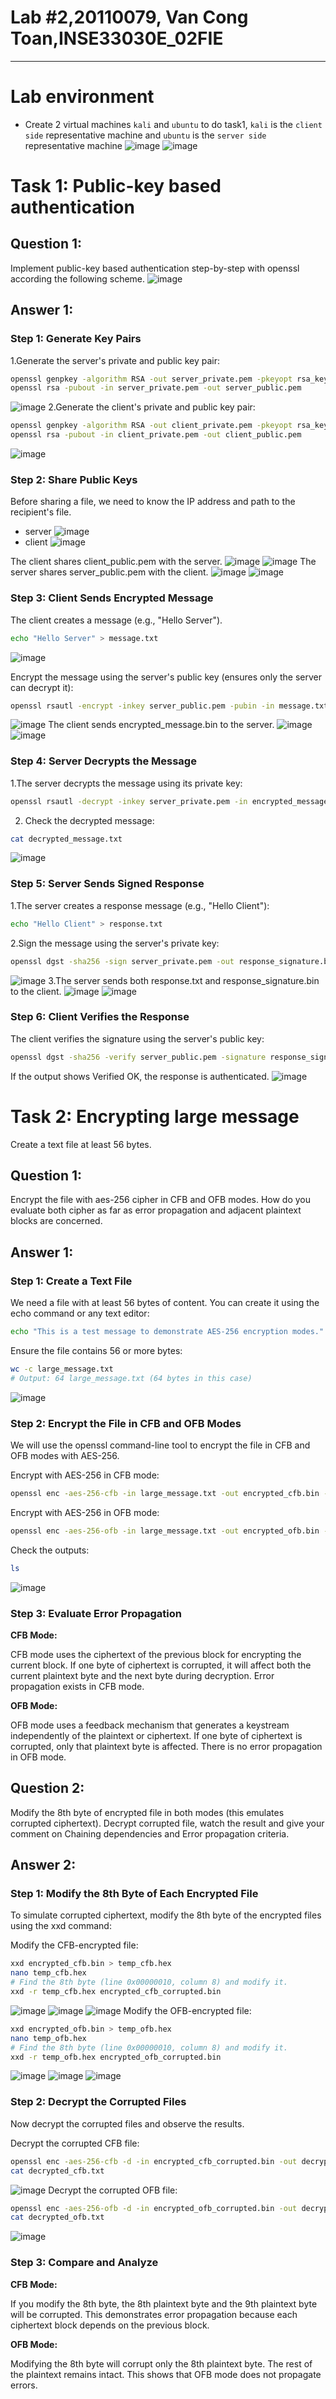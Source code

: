 # Lab #2,20110079, Van Cong Toan,INSE33030E_02FIE

---

# Lab environment

- Create 2 virtual machines `kali` and `ubuntu` to do task1, `kali` is the `client side` representative machine and `ubuntu` is the `server side` representative machine
  ![image](https://github.com/user-attachments/assets/1e6bc70d-bbe3-4c78-853c-3dd2e340764a)
  ![image](https://github.com/user-attachments/assets/b933813c-ba82-4209-a541-2e8f9e554656)

# Task 1: Public-key based authentication

## **Question 1**:

Implement public-key based authentication step-by-step with openssl according the following scheme.
![image](https://github.com/user-attachments/assets/bf68cf8c-f9bd-4f0b-9fb5-07da723a0097)

## **Answer 1**:

### Step 1: Generate Key Pairs

1.Generate the server's private and public key pair:

```bash
openssl genpkey -algorithm RSA -out server_private.pem -pkeyopt rsa_keygen_bits:2048
openssl rsa -pubout -in server_private.pem -out server_public.pem
```

![image](https://github.com/user-attachments/assets/ce69aa7a-fd4c-4d76-b276-b044488c4af2)
2.Generate the client's private and public key pair:

```bash
openssl genpkey -algorithm RSA -out client_private.pem -pkeyopt rsa_keygen_bits:2048
openssl rsa -pubout -in client_private.pem -out client_public.pem
```

![image](https://github.com/user-attachments/assets/321d4daa-811d-4377-9c7b-25c79924362f)

### Step 2: Share Public Keys

Before sharing a file, we need to know the IP address and path to the recipient's file.

- server
  ![image](https://github.com/user-attachments/assets/b7922865-0eb8-4e8c-8bbd-dd24ac846981)
- client
  ![image](https://github.com/user-attachments/assets/34cabbc8-0f73-413c-a66c-526a34b27e18)

The client shares client_public.pem with the server.
![image](https://github.com/user-attachments/assets/860e7704-dca4-49cf-8695-a498160cadf6)
![image](https://github.com/user-attachments/assets/7ab17150-7dac-460a-8539-7f2346615c60)
The server shares server_public.pem with the client.
![image](https://github.com/user-attachments/assets/3c492f66-80dd-4151-ae25-e9f21e7aeda8)
![image](https://github.com/user-attachments/assets/ec884405-6b04-4355-92f7-f0beac99f59e)

### Step 3: Client Sends Encrypted Message

The client creates a message (e.g., "Hello Server").

```bash
echo "Hello Server" > message.txt
```

![image](https://github.com/user-attachments/assets/355271a3-3905-4322-931d-aead71016345)

Encrypt the message using the server's public key (ensures only the server can decrypt it):

```bash
openssl rsautl -encrypt -inkey server_public.pem -pubin -in message.txt -out encrypted_message.bin
```

![image](https://github.com/user-attachments/assets/3281b350-21ff-40e9-80d0-eb40f62044c3)
The client sends encrypted_message.bin to the server.
![image](https://github.com/user-attachments/assets/b364d5ad-d66e-4c37-8c57-8fdab2a8616b)
![image](https://github.com/user-attachments/assets/3995fab3-a4af-4c6a-8527-5291b4a2edba)

### Step 4: Server Decrypts the Message

1.The server decrypts the message using its private key:

```bash
openssl rsautl -decrypt -inkey server_private.pem -in encrypted_message.bin -out decrypted_message.txt
```

2. Check the decrypted message:

```bash
cat decrypted_message.txt
```

![image](https://github.com/user-attachments/assets/5fd15757-7b76-4a03-b9a1-136688029632)

### Step 5: Server Sends Signed Response

1.The server creates a response message (e.g., "Hello Client"):

```bash
echo "Hello Client" > response.txt
```

2.Sign the message using the server's private key:

```bash
openssl dgst -sha256 -sign server_private.pem -out response_signature.bin response.txt
```

![image](https://github.com/user-attachments/assets/db68b3af-2a8b-4dd4-bcf1-fdec1d85c966)
3.The server sends both response.txt and response_signature.bin to the client.
![image](https://github.com/user-attachments/assets/9a45bad8-5d73-4f82-9238-fd826b4ce255)
![image](https://github.com/user-attachments/assets/4f950303-2668-421d-ba81-dc0607120b52)

### Step 6: Client Verifies the Response

The client verifies the signature using the server's public key:

```bash
openssl dgst -sha256 -verify server_public.pem -signature response_signature.bin response.txt
```

If the output shows Verified OK, the response is authenticated.
![image](https://github.com/user-attachments/assets/7d8fff2e-784b-4cbc-9687-73435f749f29)

# Task 2: Encrypting large message

Create a text file at least 56 bytes.

## **Question 1**:

Encrypt the file with aes-256 cipher in CFB and OFB modes. How do you evaluate both cipher as far as error propagation and adjacent plaintext blocks are concerned.

## **Answer 1**:

### Step 1: Create a Text File

We need a file with at least 56 bytes of content. You can create it using the echo command or any text editor:

```bash
echo "This is a test message to demonstrate AES-256 encryption modes." > large_message.txt
```

Ensure the file contains 56 or more bytes:

```bash
wc -c large_message.txt
# Output: 64 large_message.txt (64 bytes in this case)
```

![image](https://github.com/user-attachments/assets/d0ed9092-a984-4929-95fc-061660a520d9)

### Step 2: Encrypt the File in CFB and OFB Modes

We will use the openssl command-line tool to encrypt the file in CFB and OFB modes with AES-256.

Encrypt with AES-256 in CFB mode:

```bash
openssl enc -aes-256-cfb -in large_message.txt -out encrypted_cfb.bin -pass pass:yourpassword
```

Encrypt with AES-256 in OFB mode:

```bash
openssl enc -aes-256-ofb -in large_message.txt -out encrypted_ofb.bin -pass pass:yourpassword
```

Check the outputs:

```bash
ls
```

![image](https://github.com/user-attachments/assets/b8e4d525-b9b5-45a8-94dd-f90ae23f67e7)

### Step 3: Evaluate Error Propagation

**CFB Mode:**

CFB mode uses the ciphertext of the previous block for encrypting the current block.
If one byte of ciphertext is corrupted, it will affect both the current plaintext byte and the next byte during decryption.
Error propagation exists in CFB mode.

**OFB Mode:**

OFB mode uses a feedback mechanism that generates a keystream independently of the plaintext or ciphertext.
If one byte of ciphertext is corrupted, only that plaintext byte is affected.
There is no error propagation in OFB mode.

## **Question 2**:

Modify the 8th byte of encrypted file in both modes (this emulates corrupted ciphertext).
Decrypt corrupted file, watch the result and give your comment on Chaining dependencies and Error propagation criteria.

## **Answer 2**:

### Step 1: Modify the 8th Byte of Each Encrypted File

To simulate corrupted ciphertext, modify the 8th byte of the encrypted files using the xxd command:

Modify the CFB-encrypted file:

```bash
xxd encrypted_cfb.bin > temp_cfb.hex
nano temp_cfb.hex
# Find the 8th byte (line 0x00000010, column 8) and modify it.
xxd -r temp_cfb.hex encrypted_cfb_corrupted.bin
```

![image](https://github.com/user-attachments/assets/273d4d05-2cf0-4415-a671-5c7e7eccecae)
![image](https://github.com/user-attachments/assets/0791e38e-1985-4e45-9773-f3a7c9336a01)
![image](https://github.com/user-attachments/assets/519803db-39a4-4160-9e4b-ffb261f1d9a7)
Modify the OFB-encrypted file:

```bash
xxd encrypted_ofb.bin > temp_ofb.hex
nano temp_ofb.hex
# Find the 8th byte (line 0x00000010, column 8) and modify it.
xxd -r temp_ofb.hex encrypted_ofb_corrupted.bin
```

![image](https://github.com/user-attachments/assets/7cccaeb3-9916-4b3d-8e4a-2f0c5753fef7)
![image](https://github.com/user-attachments/assets/880a3004-5c47-4a0d-a7ac-acc038b66dcd)
![image](https://github.com/user-attachments/assets/8805136c-1685-44ed-837f-32d3ed78f8ae)

### Step 2: Decrypt the Corrupted Files

Now decrypt the corrupted files and observe the results.

Decrypt the corrupted CFB file:

```bash
openssl enc -aes-256-cfb -d -in encrypted_cfb_corrupted.bin -out decrypted_cfb.txt -pass pass:yourpassword
cat decrypted_cfb.txt
```

![image](https://github.com/user-attachments/assets/037cdc8b-5d8b-48d9-88c0-42beff50ae51)
Decrypt the corrupted OFB file:

```bash
openssl enc -aes-256-ofb -d -in encrypted_ofb_corrupted.bin -out decrypted_ofb.txt -pass pass:yourpassword
cat decrypted_ofb.txt
```

![image](https://github.com/user-attachments/assets/cad76d01-70bd-4c51-bf2a-b44b14810541)

### Step 3: Compare and Analyze

**CFB Mode:**

If you modify the 8th byte, the 8th plaintext byte and the 9th plaintext byte will be corrupted. This demonstrates error propagation because each ciphertext block depends on the previous block.

**OFB Mode:**

Modifying the 8th byte will corrupt only the 8th plaintext byte. The rest of the plaintext remains intact. This shows that OFB mode does not propagate errors.
